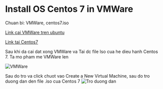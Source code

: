 # Install OS Centos 7 in VMWare
Chuan bi: VMWare, centos7.iso

[Link cai VMWare tren ubuntu](https://websiteforstudents.com/install-vmware-workstation-player-on-ubuntu-16-04-17-10-18-04-desktop/)

[Link tai Centos7](http://isoredirect.centos.org/centos/7/isos/x86_64/CentOS-7-x86_64-Minimal-1810.iso)

Sau khi da cai dat xong VMWare va Tai dc file Iso cua he dieu hanh Centos 7. Ta mo pham me VMWare len

![VMWare](https://github.com/Son-CygnusX-1/Cai-may-ao-Centos7/Images/1.png)

Sau do tro va click chuot vao Create a New Virtual Machine, sau do tro duong dan den file .iso cua Centos 7
![Tro duong dan](https://github.com/Son-CygnusX-1/Cai-may-ao-Centos7/Images/2.png)
